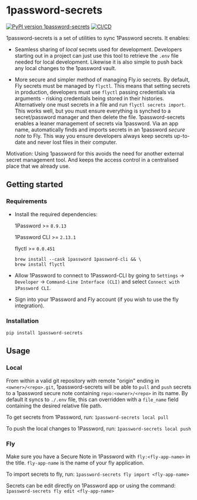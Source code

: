 # 1password-secrets

[![PyPI version 1password-secrets](https://img.shields.io/pypi/v/1password-secrets.svg)](https://pypi.python.org/pypi/1password-secrets/)
[![CI/CD](https://github.com/significa/1password-secrets/actions/workflows/ci-cd.yaml/badge.svg)](https://github.com/significa/1password-secrets/actions/workflows/ci-cd.yaml)

1password-secrets is a set of utilities to sync 1Password secrets. It enables:

- Seamless sharing of _local_ secrets used for development.
  Developers starting out in a project can just use this tool to retrieve the `.env` file needed for local development.
  Likewise it is also simple to push back any local changes to the 1password vault.

- More secure and simpler method of managing Fly.io secrets.
  By default, Fly secrets must be managed by `flyctl`. This means that setting secrets in production, developers must use `flyctl` passing credentials via arguments - risking credentials being stored in their histories. Alternatively one must secrets in a file and run `flyctl secrets import`. This works well, but you must ensure everything is synched to a secret/password manager and then delete the file.
  1password-secrets enables a leaner management of secrets via 1password. Via an app name, automatically finds and imports secrets in an 1password _secure note_ to Fly. This way you ensure developers always keep secrets up-to-date and never lost files in their computer.

Motivation: Using 1password for this avoids the need for another external secret management tool. And keeps the access control in a centralised place that we already use.

## Getting started

### Requirements

- Install the required dependencies:

  1Password >= `8.9.13`

  1Password CLI >= `2.13.1`

  flyctl >= `0.0.451`

  ```
  brew install --cask 1password 1password-cli && \
  brew install flyctl
  ```

- Allow 1Password to connect to 1Password-CLI by going to `Settings` -> `Developer` -> `Command-Line Interface (CLI)` and select `Connect with 1Password CLI`.

- Sign into your 1Password and Fly account (if you wish to use the fly integration).

### Installation

`pip install 1password-secrets`

## Usage

### Local

From within a valid git repository with remote "origin" ending in `<owner>/<repo>.git`, 1password-secrets will be able to `pull` and `push` secrets to a 1password secure note containing `repo:<owner>/<repo>` in its name. By default it syncs to `./.env` file, this can overridden with a `file_name` field containing the desired relative file path.

To get secrets from 1Password, run:
`1password-secrets local pull`

To push the local changes to 1Password, run:
`1password-secrets local push`

### Fly

Make sure you have a Secure Note in 1Password with `fly:<fly-app-name>` in the title. `fly-app-name` is the name of your fly application.

To import secrets to fly, run:
`1password-secrets fly import <fly-app-name>`

Secrets can be edit directly on 1Password app or using the command:
`1password-secrets fly edit <fly-app-name>`

